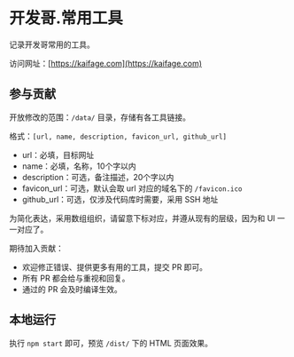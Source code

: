 # 开发哥.常用工具

记录开发哥常用的工具。

访问网址：[https://kaifage.com](https://kaifage.com)

## 参与贡献

开放修改的范围：`/data/` 目录，存储有各工具链接。

格式：`[url, name, description, favicon_url, github_url]`

 - url：必填，目标网址
 - name：必填，名称，10个字以内
 - description：可选，备注描述，20个字以内
 - favicon_url：可选，默认会取 url 对应的域名下的 `/favicon.ico`
 - github_url：可选，仅涉及代码库时需要，采用 SSH 地址

为简化表达，采用数组组织，请留意下标对应，并遵从现有的层级，因为和 UI 一一对应了。

期待加入贡献：

 - 欢迎修正错误、提供更多有用的工具，提交 PR 即可。
 - 所有 PR 都会给与重视和回复。
 - 通过的 PR 会及时编译生效。

## 本地运行

执行 `npm start` 即可，预览 `/dist/` 下的 HTML 页面效果。
